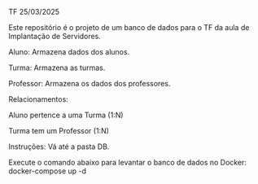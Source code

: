TF 25/03/2025

Este repositório é o projeto de um banco de dados para o TF da aula de Implantação de Servidores.

Aluno: Armazena dados dos alunos.

Turma: Armazena as turmas.

Professor: Armazena os dados dos professores.

Relacionamentos:

Aluno pertence a uma Turma (1:N)

Turma tem um Professor (1:N)

Instruções:
Vá até a pasta DB.

Execute o comando abaixo para levantar o banco de dados no Docker: docker-compose up -d
